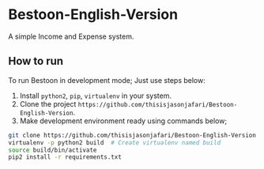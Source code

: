 # Bestoon-English-Version
A simple Income and Expense system.
## How to run

To run Bestoon in development mode; Just use steps below:

1. Install `python2`, `pip`, `virtualenv` in your system.
2. Clone the project `https://github.com/thisisjasonjafari/Bestoon-English-Version`.
3. Make development environment ready using commands below;

  ```bash
  git clone https://github.com/thisisjasonjafari/Bestoon-English-Version && cd Bestoon-English-Version
  virtualenv -p python2 build  # Create virtualenv named build
  source build/bin/activate
  pip2 install -r requirements.txt
  ```


